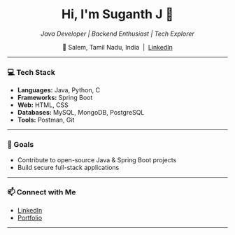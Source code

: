

<!-- GitHub Profile README for Suganth46 -->

<h1 align="center">Hi, I'm Suganth J 👋</h1>
<p align="center">
  <em>Java Developer | Backend Enthusiast | Tech Explorer</em>
</p>
<p align="center">
  📍 Salem, Tamil Nadu, India &nbsp;|&nbsp;
  <a href="https://www.linkedin.com/in/suganth-j-3507b2293" target="_blank">LinkedIn</a>
</p>

---

### 💻 Tech Stack

- **Languages:** Java, Python, C
- **Frameworks:** Spring Boot
- **Web:** HTML, CSS
- **Databases:** MySQL, MongoDB, PostgreSQL
- **Tools:** Postman, Git

---

### 🚀 Goals

- Contribute to open-source Java & Spring Boot projects
- Build secure full-stack applications

---

### 📫 Connect with Me

- [LinkedIn](https://www.linkedin.com/in/suganth-j-3507b2293)
- [Portfolio](https://suganth46.netlify.app/)
---



